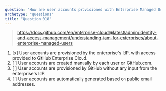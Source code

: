 ```yaml
---
question: "How are user accounts provisioned with Enterprise Managed Users?"
archetype: "questions"
title: "Question 018"
---
```


> https://docs.github.com/en/enterprise-cloud@latest/admin/identity-and-access-management/understanding-iam-for-enterprises/about-enterprise-managed-users
1. [x] User accounts are provisioned by the enterprise's IdP, with access provided to GitHub Enterprise Cloud.
1. [ ] User accounts are created manually by each user on GitHub.com.
1. [ ] User accounts are provisioned by GitHub without any input from the enterprise's IdP.
1. [ ] User accounts are automatically generated based on public email addresses.

